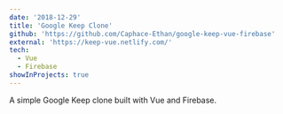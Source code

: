 ```yaml
---
date: '2018-12-29'
title: 'Google Keep Clone'
github: 'https://github.com/Caphace-Ethan/google-keep-vue-firebase'
external: 'https://keep-vue.netlify.com/'
tech:
  - Vue
  - Firebase
showInProjects: true
---
```


A simple Google Keep clone built with Vue and Firebase.
